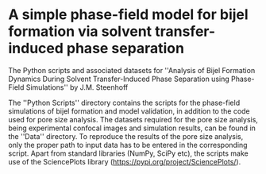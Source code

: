 # A simple phase-field model for bijel formation via solvent transfer-induced phase separation
The Python scripts and associated datasets for ''Analysis of Bijel Formation Dynamics During Solvent Transfer-Induced Phase Separation using Phase-Field Simulations'' by J.M. Steenhoff

The ''Python Scripts'' directory contains the scripts for the phase-field simulations of bijel formation and model validation, in addition to the code used for pore size analysis. The datasets required for the pore size analysis, being experimental confocal images and simulation results, can be found in the ''Data'' directory. To reproduce the results of the pore size analysis, only the proper path to input data has to be entered in the corresponding script. Apart from standard libraries (NumPy, SciPy etc), the scripts make use of the SciencePlots library (https://pypi.org/project/SciencePlots/).

